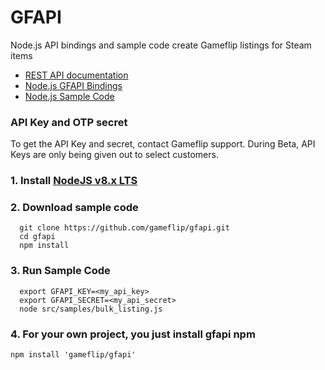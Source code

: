 # GFAPI

Node.js API bindings and sample code create Gameflip listings for Steam items
* [REST API documentation](https://gameflip.github.io/gfapi)
* [Node.js GFAPI Bindings](https://gameflip.github.io/gfapi/gfapi/0.1.0/GfApi.html)
* [Node.js Sample Code](https://gameflip.github.io/gfapi/samples/bulk_listing.html)

### API Key and OTP secret

To get the API Key and secret, contact Gameflip support.
During Beta, API Keys are only being given out to select customers.

### 1. Install [NodeJS v8.x LTS](https://nodejs.org)

### 2. Download sample code
```
  git clone https://github.com/gameflip/gfapi.git
  cd gfapi
  npm install
```

### 3. Run Sample Code
```
  export GFAPI_KEY=<my_api_key>
  export GFAPI_SECRET=<my_api_secret>
  node src/samples/bulk_listing.js
```

### 4. For your own project, you just install gfapi npm
```
npm install 'gameflip/gfapi'
```